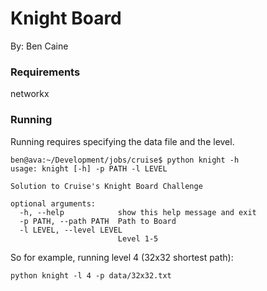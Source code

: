 # Knight Board

By: Ben Caine

### Requirements
networkx

### Running
Running requires specifying the data file and the level.

    ben@ava:~/Development/jobs/cruise$ python knight -h
    usage: knight [-h] -p PATH -l LEVEL

    Solution to Cruise's Knight Board Challenge

    optional arguments:
      -h, --help            show this help message and exit
      -p PATH, --path PATH  Path to Board
      -l LEVEL, --level LEVEL
                            Level 1-5

So for example, running level 4 (32x32 shortest path):

    python knight -l 4 -p data/32x32.txt



